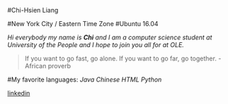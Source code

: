 #Chi-Hsien Liang

#New York City / Eastern Time Zone
#Ubuntu 16.04

*Hi everybody my name is **Chi** and I am a computer science student at University of the People and I hope to join you all for at OLE.*


>If you want to go fast, go alone. If you want to go far, go together. -African proverb

#My favorite languages:
  *Java*
  *Chinese*
  *HTML*
  *Python*
  
  


[linkedin](https://www.linkedin.com/in/chihsienliang)
